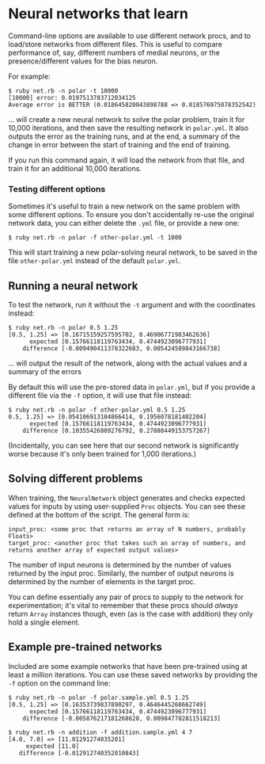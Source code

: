# Neural networks that learn

Command-line options are available to use different network procs, and to load/store networks from different files. This is useful to compare performance of, say, different numbers of medial neurons, or the presence/different values for the bias neuron.

For example:

    $ ruby net.rb -n polar -t 10000
    [10000] error: 0.0197513783712034125
    Average error is BETTER (0.018645820043898788 => 0.018576975078352542)

... will create a new neural network to solve the polar problem, train it for 10,000 iterations, and then save the resulting network in `polar.yml`. It also outputs the error as the training runs, and at the end, a summary of the change in error between the start of training and the end of training.

If you run this command again, it will load the network from that file, and train it for an additional 10,000 iterations.

### Testing different options

Sometimes it's useful to train a new network on the same problem with some different options. To ensure you don't accidentally re-use the original network data, you can either delete the `.yml` file, or provide a new one:

    $ ruby net.rb -n polar -f other-polar.yml -t 1000

This will start training a new polar-solving neural network, to be saved in the file `other-polar.yml` instead of the default `polar.yml`.


## Running a neural network

To test the network, run it without the `-t` argument and with the coordinates instead:

    $ ruby net.rb -n polar 0.5 1.25
    [0.5, 1.25] => [0.16715159257595702, 0.46906771983462636]
          expected [0.15766118119763434, 0.4744923096777931]
        difference [-0.009490411378322683, 0.005424589843166738]

... will output the result of the network, along with the actual values and a summary of the errors

By default this will use the pre-stored data in `polar.yml`, but if you provide a different file via the `-f` option, it will use that file instead:

    $ ruby net.rb -n polar -f other-polar.yml 0.5 1.25
    0.5, 1.25] => [0.054106913104866414, 0.1956078181402204]
          expected [0.15766118119763434, 0.4744923096777931]
        difference [0.10355426809276792, 0.27888449153757267]

(Incidentally, you can see here that our second network is significantly worse because it's only been trained for 1,000 iterations.)


## Solving different problems

When training, the `NeuralNetwork` object generates and checks expected values for inputs by using user-supplied `Proc` objects. You can see these defined at the bottom of the script. The general form is:

    input_proc: <some proc that returns an array of N numbers, probably Floats>
    target_proc: <another proc that takes such an array of numbers, and returns another array of expected output values>

The number of input neurons is determined by the number of values returned by the input proc. Similarly, the number of output neurons is determined by the number of elements in the target proc.

You can define essentially any pair of procs to supply to the network for experimentation; it's vital to remember that these procs should *always* return `Array` instances though, even (as is the case with addition) they only hold a single element.


## Example pre-trained networks

Included are some example networks that have been pre-trained using at least a million iterations. You can use these saved networks by providing the `-f` option on the command line:

    $ ruby net.rb -n polar -f polar.sample.yml 0.5 1.25
    [0.5, 1.25] => [0.16353739837890297, 0.4646445268662749]
          expected [0.15766118119763434, 0.4744923096777931]
        difference [-0.005876217181268628, 0.009847782811518213]

    $ ruby net.rb -n addition -f addition.sample.yml 4 7     
    [4.0, 7.0] => [11.01291274035201]
         expected [11.0]
       difference [-0.012912740352010843]
